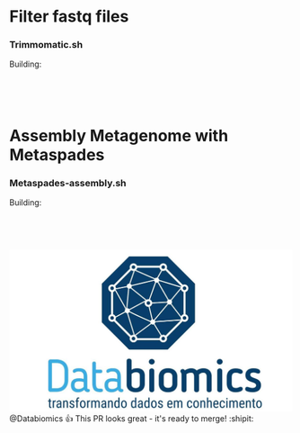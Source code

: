# Filter fastq files
### Trimmomatic.sh

Building:
```




```


# Assembly Metagenome with Metaspades
### Metaspades-assembly.sh


Building:
```




```


![This is an image](https://github.com/mattoslmp/mattoslmp.github.io/blob/main/databiomics2.jpg)
@Databiomics :+1: This PR looks great - it's ready to merge! :shipit: 



[^1]: My r
[^2]: Every new line should be prefixed with 2 spaces.  
